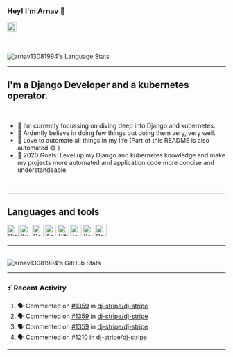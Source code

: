 ### Hey! I'm Arnav  👋

<!-- [<img align="left" alt="" width="22px" src="" />][website] -->
[<img alt="arnav13081994 | LinkedIn" width="22px" src="https://cdn.jsdelivr.net/npm/simple-icons@v3/icons/linkedin.svg" />][linkedin]


<br />
<br />
<img alt="arnav13081994's Language Stats" src="https://github-readme-stats.vercel.app/api/top-langs/?username=arnav13081994&layout=compact&theme=dracula" />
<br />


<!-- 
     ___________
   /  HEY HEY HEY  \
   \     👋👋👋   /
     -----------
       \   ^___^
        \  (O O)\_________
           (___)\         )\/\
                ||------w |
                ||       ||

-->

<!-- [![Website](https://img.shields.io/website?label=arnav13081994.com&style=for-the-badge&url=https%3A%2F%2Farnav13081994.com)](https://arnav13081994.com) -->

---

## I'm a Django Developer and a kubernetes operator.
<br />

- 🌱 I’m currently focussing on diving deep into Django and kubernetes.
- 🔭 Ardently believe in doing few things but doing them very, very well.
- 🤖 Love to automate all things in my life (Part of this README is also automated 😅 )
- 🥅 2020 Goals: Level up my Django and kubernetes knowledge and make my projects more automated and application code more concise and understandeable.

<br />

---

## Languages and tools

<img align="left" alt="Django" width="26px" src="https://gitcdn.link/repo/github/explore/master/topics/django/django.png" />
<img align="left" alt="Kubernetes" width="26px" src="https://gitcdn.link/repo/github/explore/master/topics/kubernetes/kubernetes.png" />
<img align="left" alt="Docker Swarm" width="26px" src="https://gitcdn.link/repo/github/explore/master/topics/docker/docker.png" />
<img align="left" alt="Ansible" width="26px" src="https://gitcdn.link/repo/github/explore/master/topics/ansible/ansible.png" />
<img align="left" alt="Github Actions" width="26px" src="https://gitcdn.link/repo/github/explore/master/topics/actions/actions.png" />
<img align="left" alt="JavaScript" width="26px" src="https://gitcdn.link/repo/github/explore/master/topics/javascript/javascript.png" />
<img align="left" alt="Redis" width="26px" src="https://gitcdn.link/repo/github/explore/master/topics/redis/redis.png" />
<img align="left" alt="PostgreSQL" width="26px" src="https://gitcdn.link/repo/github/explore/master/topics/postgresql/postgresql.png" />

<br />
<br />

---

<br />

<img alt="arnav13081994's GitHub Stats" src="https://github-readme-stats.vercel.app/api?username=arnav13081994&show_icons=true&hide_border=true&count_private=true&theme=radical" />


---

### :zap: Recent Activity


<!--START_SECTION:activity-->
1. 🗣 Commented on [#1359](https://github.com/dj-stripe/dj-stripe/issues/1359) in [dj-stripe/dj-stripe](https://github.com/dj-stripe/dj-stripe)
2. 🗣 Commented on [#1359](https://github.com/dj-stripe/dj-stripe/issues/1359) in [dj-stripe/dj-stripe](https://github.com/dj-stripe/dj-stripe)
3. 🗣 Commented on [#1359](https://github.com/dj-stripe/dj-stripe/issues/1359) in [dj-stripe/dj-stripe](https://github.com/dj-stripe/dj-stripe)
4. 🗣 Commented on [#1210](https://github.com/dj-stripe/dj-stripe/issues/1210) in [dj-stripe/dj-stripe](https://github.com/dj-stripe/dj-stripe)
<!--END_SECTION:activity-->

---

<!-- [website]: https://arnav13081994.com -->
[linkedin]: https://www.linkedin.com/in/arnav-choudhury-88142a109/
<!-- [webdevplaylist]: https://www.youtube.com/playlist?list=PLkwxH9e_vrAJ0WbEsFA9W3I1W-g_BTsbt -->
[jsplaylist]: https://www.youtube.com/playlist?list=PLkwxH9e_vrALRJKu7wfXby3MKeflhTu6B
